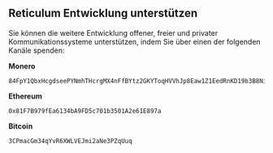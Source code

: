 ## Reticulum Entwicklung unterstützen
Sie können die weitere Entwicklung offener, freier und privater Kommunikationssysteme unterstützen, indem Sie über einen der folgenden Kanäle spenden:

**Monero**
```
84FpY1QbxHcgdseePYNmhTHcrgMX4nFfBYtz2GKYToqHVVhJp8Eaw1Z1EedRnKD19b3B8NiLCGVxzKV17UMmmeEsCrPyA5w
```
**Ethereum**
```
0x81F7B979fEa6134bA9FD5c701b3501A2e61E897a
```
**Bitcoin**
```
3CPmacGm34qYvR6XWLVEJmi2aNe3PZqUuq
```
